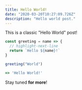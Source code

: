 ```yaml
---
title: Hello World!
date: "2020-03-20T10:27:09.726Z"
description: "Hello world post."
---
```


This is a classic "Hello World" post!

```js
const greeting = name => {
  // highlight-next-line
  return `Hello ${name}!`
}

greeting("World")

=> 'Hello World!'
```

Stay tuned **for more**!
